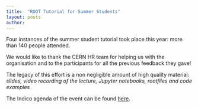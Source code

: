 ```yaml
---
title:  "ROOT Tutorial for Summer Students"
layout: posts
author:
---
```


Four instances of the summer student tutorial took place this year: more than 140 people attended.

We would like to thank the CERN HR team for helping us with the organisation and to the
participants for all the previous feedback they gave!

The legacy of this effort is a non negligible amount of high quality material: _slides, video
recording of the lecture, Jupyter notebooks, rootfiles and code examples_

The Indico agenda of the event can be found
[here](https://indico.cern.ch/event/395198/).
